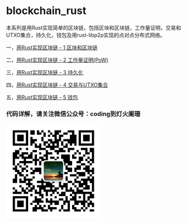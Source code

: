 # blockchain_rust
本系列是用Rust实现简单的区块链，包括区块和区块链，工作量证明，交易和UTXO集合，持久化，钱包及用rust-libp2p实现的点对点分布式网络。

一，[用Rust实现区块链 - 1 区块和区块链](https://mp.weixin.qq.com/s?__biz=Mzg5MjA1ODYzNg==&mid=2247484460&idx=1&sn=b79b1051f40db383a2d2feb568cb3fe8&chksm=cfc2a94ff8b52059b2402785330133ce6a6734a3abcd3343c08154716acca5eb8369a4f4cd12&token=1912223334&lang=zh_CN#rd)  

二，[用Rust实现区块链 - 2 工作量证明(PoW)](https://mp.weixin.qq.com/s?__biz=Mzg5MjA1ODYzNg==&mid=2247484469&idx=1&sn=c722722580f9838b9136cf3ac6611c8e&chksm=cfc2a956f8b520405e0aa11fc1484d3b676f6f9b19cb536165e7fb0602d4db03f63167dcf59b&token=1151139300&lang=zh_CN#rd)  

三，[用Rust实现区块链 - 3 持久化](https://mp.weixin.qq.com/s?__biz=Mzg5MjA1ODYzNg==&mid=2247484477&idx=1&sn=cf1789dcbc1a7ca9381539e36314a2e9&chksm=cfc2a95ef8b52048027a6466c097f5954815a50e29ba0a22687fc6f218a552378e963ff6a9a2&token=1609755589&lang=zh_CN#rd)  

四，[用Rust实现区块链 - 4 交易与UTXO集合](https://mp.weixin.qq.com/s?__biz=Mzg5MjA1ODYzNg==&mid=2247484487&idx=1&sn=01802f8dc60ac7dd1924888937b65d50&chksm=cfc2a924f8b520326a25718a2b97e24aac25355578ab727ae5fd6e907030ec39cc434cb90752&token=1933715555&lang=zh_CN#rd)  

五，[用Rust实现区块链 - 5 钱包](https://mp.weixin.qq.com/s?__biz=Mzg5MjA1ODYzNg==&mid=2247484495&idx=1&sn=4eea98f046a92bb9e87163bab44aff68&chksm=cfc2a92cf8b5203af27a527d01f1cf699d77089a3ad2e7082fc7e707ae2885e96a611a8069f8&token=391513474&lang=zh_CN#rd)  

### 代码详解，请关注微信公众号：coding到灯火阑珊

![Image](https://github.com/Justin02180218/distribute-election-bully/blob/master/qrcode_for_gh_8a5b7b90c100_258.jpg)
